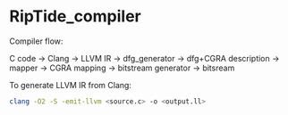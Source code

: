 # RipTide_compiler

Compiler flow:

C code -> Clang -> LLVM IR -> dfg_generator -> dfg+CGRA description -> mapper -> CGRA mapping -> bitstream generator -> bitsream 

To generate LLVM IR from Clang:

```bash
clang -O2 -S -emit-llvm <source.c> -o <output.ll>
```
